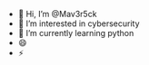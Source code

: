 - 👋 Hi, I’m @Mav3r5ck
- 👀 I’m interested in cybersecurity
- 🌱 I’m currently learning python
- 😄 
- ⚡ 

<!---
Mav3r5ck/Mav3r5ck is a ✨ special ✨ repository because its `README.md` (this file) appears on your GitHub profile.
You can click the Preview link to take a look at your changes.
--->
